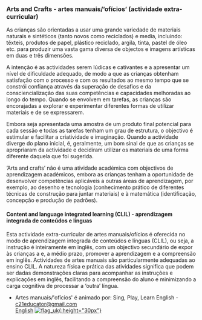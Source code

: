 ### Arts and Crafts - artes manuais/’ofícios’ (actividade extra-curricular)

As crianças são orientadas a usar uma grande variedade de materiais naturais e sintéticos (tanto novos como reciclados) e media, incluindo: têxteis, produtos de papel, plástico reciclado, argila, tinta, pastel de óleo etc. para produzir uma vasta gama diversa de objectos e imagens artísticas em duas e três dimensões.  

A intenção é as actividades serem lúdicas e cativantes e a apresentar um nível de dificuldade adequado, de modo a que as crianças obtenham satisfação com o processo e com os resultados ao mesmo tempo que se constrói confiança através da superação de desafios e da consciencialização das suas competências e capacidades melhoradas ao longo do tempo. Quando se envolvem em tarefas, as crianças são encorajadas a explorar e experimentar diferentes formas de utilizar materiais e de se expressarem.  

Embora seja apresentada uma amostra de um produto final potencial para cada sessão e todas as tarefas tenham um grau de estrutura, o objectivo é estimular e facilitar a criatividade e imaginação. Quando a actividade diverge do plano inicial, é, geralmente, um bom sinal de que as crianças se apropriaram da actividade e decidiram utilizar os materiais de uma forma diferente daquela que foi sugerida.   

‘Arts and crafts’ não é uma atividade académica com objectivos de aprendizagem académicos, embora as crianças tenham a oportunidade de desenvolver competências aplicáveis a outras áreas de aprendizagem, por exemplo, ao desenho e tecnologia (conhecimento prático de diferentes técnicas de construção para juntar materiais) e à matemática (identificação, concepção e produção de padrões).   

#### Content and language integrated learning (CLIL) - aprendizagem integrada de conteúdos e línguas

Esta actividade extra-curricular de artes manuais/ofícios é oferecida no modo de aprendizagem integrada de conteúdos e línguas (CLIL), ou seja, a instrução é inteiramente em inglês, com um objectivo secundário de expor às crianças a e, a médio prazo, promover a aprendizagem e a compreensão em inglês. Actividades de artes manuais são particularmente adequadas ao ensino CLIL. A natureza física e prática das atividades significa que podem ser dadas demonstrações claras para acompanhar as instruções e explicações em inglês, facilitando a compreensão do aluno e minimizando a carga cognitiva de processar a ‘outra’ língua.   

* Artes manuais/'ofícios' é animado por: Sing, Play, Learn English - c21educator@gmail.com  
[English](https://tangerina-pt.github.io/Tangerina/Arts_and_Crafts_en) [![flag_uk](https://1blockatatime.github.io/English/images2/flag_uk.png){:height="30px"}](https://tangerina-pt.github.io/Tangerina/Arts_and_Crafts_en)    
